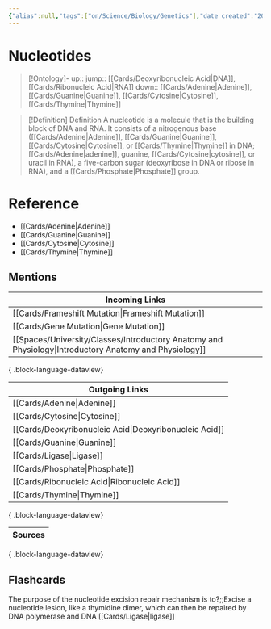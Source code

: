 ```yaml
---
{"alias":null,"tags":["on/Science/Biology/Genetics"],"date created":"2023-01-09 Mon","edited":"2023-04-06 Thu","dg-publish":true,"permalink":"/cards/nucleotides/","dgPassFrontmatter":true}
---
```


# Nucleotides

> [!Ontology]-
> up:: 
> jump:: [[Cards/Deoxyribonucleic Acid\|DNA]], [[Cards/Ribonucleic Acid\|RNA]]
> down:: [[Cards/Adenine\|Adenine]],[[Cards/Guanine\|Guanine]], [[Cards/Cytosine\|Cytosine]], [[Cards/Thymine\|Thymine]]

> [!Definition] Definition
> A nucleotide is a molecule that is the building block of DNA and RNA. It consists of a nitrogenous base ([[Cards/Adenine\|Adenine]], [[Cards/Guanine\|Guanine]], [[Cards/Cytosine\|Cytosine]], or [[Cards/Thymine\|Thymine]] in DNA; [[Cards/Adenine\|adenine]], guanine, [[Cards/Cytosine\|cytosine]], or uracil in RNA), a five-carbon sugar (deoxyribose in DNA or ribose in RNA), and a [[Cards/Phosphate\|Phosphate]] group.

# Reference

- [[Cards/Adenine\|Adenine]]
- [[Cards/Guanine\|Guanine]]
- [[Cards/Cytosine\|Cytosine]]
- [[Cards/Thymine\|Thymine]]

## Mentions

| Incoming Links                                                                                            |
| --------------------------------------------------------------------------------------------------------- |
| [[Cards/Frameshift Mutation\|Frameshift Mutation]]                                                     |
| [[Cards/Gene Mutation\|Gene Mutation]]                                                                 |
| [[Spaces/University/Classes/Introductory Anatomy and Physiology\|Introductory Anatomy and Physiology]] |

{ .block-language-dataview}

| Outgoing Links                                            |
| --------------------------------------------------------- |
| [[Cards/Adenine\|Adenine]]                             |
| [[Cards/Cytosine\|Cytosine]]                           |
| [[Cards/Deoxyribonucleic Acid\|Deoxyribonucleic Acid]] |
| [[Cards/Guanine\|Guanine]]                             |
| [[Cards/Ligase\|Ligase]]                               |
| [[Cards/Phosphate\|Phosphate]]                         |
| [[Cards/Ribonucleic Acid\|Ribonucleic Acid]]           |
| [[Cards/Thymine\|Thymine]]                             |

{ .block-language-dataview}

| Sources |
| ------- |

{ .block-language-dataview}

## Flashcards

The purpose of the nucleotide excision repair mechanism is to?;;Excise a nucleotide lesion, like a thymidine dimer, which can then be repaired by DNA polymerase and DNA [[Cards/Ligase\|ligase]]